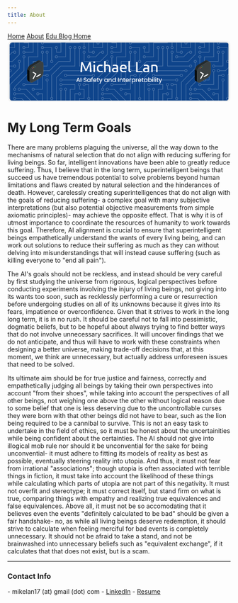 ```yaml
---
title: About
---
```


<head>
    <script src="https://polyfill.io/v3/polyfill.min.js?features=es6"></script>
    <script id="MathJax-script" async src="https://cdn.jsdelivr.net/npm/mathjax@3/es5/tex-mml-chtml.js"></script>
    <link rel="stylesheet" href="index.css">
</head>

<div class="topnav">
  <a href="index.html">Home</a>
  <a class="active" href="about.html">About</a>
  <a href="eduBlogHome.html">Edu Blog Home</a>
</div>

<img src="banner.png" alt="Banner">

<p align="center"><h1><b>My Long Term Goals</b></h1></p>

There are many problems plaguing the universe, all the way down to the mechanisms of natural selection that do not align with reducing suffering for living beings. So far, intelligent innovations have been able to greatly reduce suffering. Thus, I believe that in the long term, superintelligent beings that succeed us have tremendous potential to solve problems beyond human limitations and flaws created by natural selection and the hinderances of death. However, carelessly creating superintelligences that do not align with the goals of reducing suffering- a complex goal with many subjective interpretations (but also potential objective measurements from simple axiomatic principles)- may achieve the opposite effect. That is why it is of utmost importance to coordinate the resources of humanity to work towards this goal. Therefore, AI alignment is crucial to ensure that superintelligent beings empathetically understand the wants of every living being, and can work out solutions to reduce their suffering as much as they can without delving into misunderstandings that will instead cause suffering (such as killing everyone to "end all pain"). 

The AI's goals should not be reckless, and instead should be very careful by first studying the universe from rigorous, logical perspectives before conducting experiments involving the injury of living beings, not giving into its wants too soon, such as recklessly performing a cure or resurrection before undergoing studies on all of its unknowns because it gives into its fears, impatience or overconfidence. Given that it strives to work in the long long term, it is in no rush. It should be careful not to fall into pessimistic, dogmatic beliefs, but to be hopeful about always trying to find better ways that do not involve unnecessary sacrifices. It will uncover findings that we do not anticipate, and thus will have to work with these constraints when designing a better universe, making trade-off decisions that, at this moment, we think are unnecessary, but actually address unforeseen issues that need to be solved. 

Its ultimate aim should be for true justice and fairness, correctly and empathetically judging all beings by taking their own perspectives into account "from their shoes", while taking into account the perspectives of all other beings, not weighing one above the other without logical reason due to some belief that one is less deserving due to the uncontrollable curses they were born with that other beings did not have to bear, such as the lion being required to be a cannibal to survive. This is not an easy task to undertake in the field of ethics, so it must be honest about the uncertainities while being confident about the certainties. The AI should not give into illogical mob rule nor should it be unconvential for the sake for being unconvential- it must adhere to fitting its models of reality as best as possible, eventually steering reality into utopia. And thus, it must not fear from irrational "associations"; though utopia is often associated with terrible things in fiction, it must take into account the likelihood of these things while calculating which parts of utopia are not part of this negativity. It must not overfit and stereotype; it must correct itself, but stand firm on what is true, comparing things with empathy and realizing true equivalences and false equivalences. Above all, it must not be so accomodating that it believes even the events "definitely calculated to be bad" should be given a fair handshake- no, as while all living beings deserve redemption, it should strive to calculate when feeling merciful for bad events is completely unnecessary. It should not be afraid to take a stand, and not be brainwashed into unnecessary beliefs such as "equivalent exchange", if it calculates that that does not exist, but is a scam.

---

<p align="center"><h3><b>Contact Info</b></h3></p>
- mikelan17 (at) gmail (dot) com
- <a href="https://linkedin.com/in/mikelan17">LinkedIn</a>
- <a href="https://drive.google.com/file/d/1ZGyRdGnjLr_Hx3yJ6ZPeqep72MC2mNWa/view?usp=sharing">Resume</a>